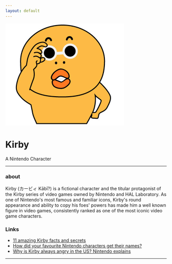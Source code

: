 ```yaml
---
layout: default
---
```


![avatar](line.jpg)

# Kirby

A Nintendo Character

- - -

### about

Kirby (カービィ Kābī?) is a fictional character and the titular protagonist of the Kirby series of video games owned by Nintendo and HAL Laboratory. As one of Nintendo's most famous and familiar icons, Kirby's round appearance and ability to copy his foes' powers has made him a well known figure in video games, consistently ranked as one of the most iconic video game characters. 

### Links

 * [11 amazing Kirby facts and secrets](http://www.officialnintendomagazine.co.uk/41729/11-amazing-kirby-facts-and-secrets/)
 * [How did your favourite Nintendo characters get their names?](http://www.officialnintendomagazine.co.uk/42153/how-did-mario-get-his-name-and-the-origins-of-your-favourite-nintendo-stars/?page=6)
 * [Why is Kirby always angry in the US? Nintendo explains](http://www.gamespot.com/articles/why-is-kirby-always-angry-in-the-us-nintendo-explains/1100-6419263/)

- - -
